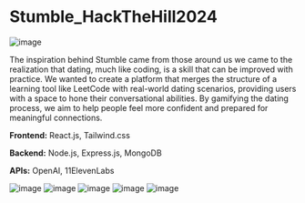 # Stumble_HackTheHill2024
![image](https://github.com/user-attachments/assets/47bb08d8-de4e-41a1-bd43-8a10bb14e561)

The inspiration behind Stumble came from those around us we came to the realization that dating, much like coding, is a skill that can be improved with practice. We wanted to create a platform that merges the structure of a learning tool like LeetCode with real-world dating scenarios, providing users with a space to hone their conversational abilities. By gamifying the dating process, we aim to help people feel more confident and prepared for meaningful connections.

**Frontend:**
React.js, Tailwind.css

**Backend:** 
Node.js, Express.js, MongoDB

**APIs:**
OpenAI, 11ElevenLabs

![image](https://github.com/user-attachments/assets/4e3b5740-4b4a-4dc5-ae84-cb82ce64c31b)
![image](https://github.com/user-attachments/assets/8c0bf94b-ef51-475b-93b9-3dcb76bd97a7)
![image](https://github.com/user-attachments/assets/4158a24f-cde6-420c-ac73-7d53a847fb05)
![image](https://github.com/user-attachments/assets/935ec7e0-97e8-401f-9336-0df43bd805f3)
![image](https://github.com/user-attachments/assets/0355fb95-084d-486a-9aa3-ddd46ecf1db1)
